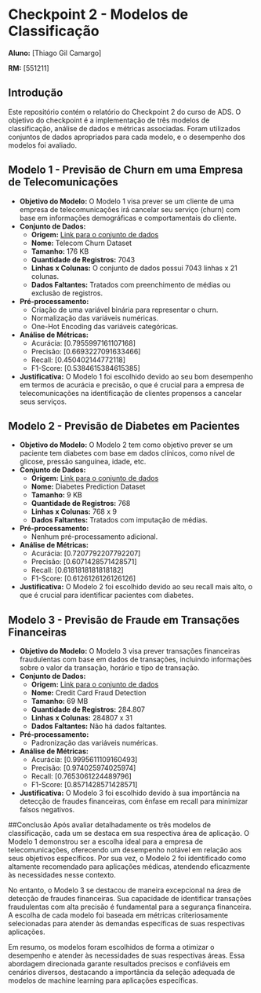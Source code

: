 # Checkpoint 2 - Modelos de Classificação

**Aluno:** [Thiago Gil Camargo]

**RM:** [551211]

## Introdução
Este repositório contém o relatório do Checkpoint 2 do curso de ADS. O objetivo do checkpoint é a implementação de três modelos de classificação, análise de dados e métricas associadas. Foram utilizados conjuntos de dados apropriados para cada modelo, e o desempenho dos modelos foi avaliado.

## Modelo 1 - Previsão de Churn em uma Empresa de Telecomunicações
- **Objetivo do Modelo:** O Modelo 1 visa prever se um cliente de uma empresa de telecomunicações irá cancelar seu serviço (churn) com base em informações demográficas e comportamentais do cliente.
- **Conjunto de Dados:** 
    - **Origem:** [Link para o conjunto de dados](https://www.kaggle.com/blastchar/telco-customer-churn)
    - **Nome:** Telecom Churn Dataset
    - **Tamanho:**  176 KB
    - **Quantidade de Registros:**  7043
    - **Linhas x Colunas:** O conjunto de dados possui 7043 linhas x 21 colunas.
    - **Dados Faltantes:** Tratados com preenchimento de médias ou exclusão de registros.
- **Pré-processamento:**
    - Criação de uma variável binária para representar o churn.
    - Normalização das variáveis numéricas.
    - One-Hot Encoding das variáveis categóricas.
- **Análise de Métricas:**
    - Acurácia: [0.7955997161107168]
    - Precisão: [0.6693227091633466]
    - Recall: [0.450402144772118]
    - F1-Score: [0.5384615384615385]
- **Justificativa:** O Modelo 1 foi escolhido devido ao seu bom desempenho em termos de acurácia e precisão, o que é crucial para a empresa de telecomunicações na identificação de clientes propensos a cancelar seus serviços.

## Modelo 2 - Previsão de Diabetes em Pacientes
- **Objetivo do Modelo:** O Modelo 2 tem como objetivo prever se um paciente tem diabetes com base em dados clínicos, como nível de glicose, pressão sanguínea, idade, etc.
- **Conjunto de Dados:** 
    - **Origem:** [Link para o conjunto de dados](https://www.kaggle.com/uciml/pima-indians-diabetes-database)
    - **Nome:** Diabetes Prediction Dataset
    - **Tamanho:** 9 KB
    - **Quantidade de Registros:** 768
    - **Linhas x Colunas:** 768 x 9
    - **Dados Faltantes:** Tratados com imputação de médias.
- **Pré-processamento:**
    - Nenhum pré-processamento adicional.
- **Análise de Métricas:**
    - Acurácia: [0.7207792207792207]
    - Precisão: [0.6071428571428571]
    - Recall: [0.6181818181818182]
    - F1-Score: [0.6126126126126126]
- **Justificativa:** O Modelo 2 foi escolhido devido ao seu recall mais alto, o que é crucial para identificar pacientes com diabetes.

## Modelo 3 - Previsão de Fraude em Transações Financeiras
- **Objetivo do Modelo:** O Modelo 3 visa prever transações financeiras fraudulentas com base em dados de transações, incluindo informações sobre o valor da transação, horário e tipo de transação.
- **Conjunto de Dados:** 
    - **Origem:** [Link para o conjunto de dados](https://www.kaggle.com/mlg-ulb/creditcardfraud)
    - **Nome:** Credit Card Fraud Detection
    - **Tamanho:** 69 MB
    - **Quantidade de Registros:** 284.807
    - **Linhas x Colunas:** 284807 x 31
    - **Dados Faltantes:** Não há dados faltantes.
- **Pré-processamento:**
    - Padronização das variáveis numéricas.
- **Análise de Métricas:**
    - Acurácia: [0.9995611109160493]
    - Precisão: [0.974025974025974]
    - Recall: [0.7653061224489796]
    - F1-Score: [0.8571428571428571]
- **Justificativa:** O Modelo 3 foi escolhido devido à sua importância na detecção de fraudes financeiras, com ênfase em recall para minimizar falsos negativos.

##Conclusão
Após avaliar detalhadamente os três modelos de classificação, cada um se destaca em sua respectiva área de aplicação. O Modelo 1 demonstrou ser a escolha ideal para a empresa de telecomunicações, oferecendo um desempenho notável em relação aos seus objetivos específicos. Por sua vez, o Modelo 2 foi identificado como altamente recomendado para aplicações médicas, atendendo eficazmente às necessidades nesse contexto.

No entanto, o Modelo 3 se destacou de maneira excepcional na área de detecção de fraudes financeiras. Sua capacidade de identificar transações fraudulentas com alta precisão é fundamental para a segurança financeira. A escolha de cada modelo foi baseada em métricas criteriosamente selecionadas para atender às demandas específicas de suas respectivas aplicações.

Em resumo, os modelos foram escolhidos de forma a otimizar o desempenho e atender às necessidades de suas respectivas áreas. Essa abordagem direcionada garante resultados precisos e confiáveis em cenários diversos, destacando a importância da seleção adequada de modelos de machine learning para aplicações específicas.





